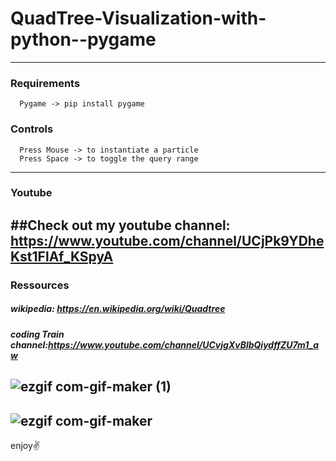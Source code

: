 # QuadTree-Visualization-with-python--pygame

--- 
### Requirements
      Pygame -> pip install pygame

### Controls
      Press Mouse -> to instantiate a particle
      Press Space -> to toggle the query range
---
### Youtube
  ##Check out my youtube channel: https://www.youtube.com/channel/UCjPk9YDheKst1FlAf_KSpyA
---
### Ressources
   ##### wikipedia: https://en.wikipedia.org/wiki/Quadtree
   ##### coding Train channel:https://www.youtube.com/channel/UCvjgXvBlbQiydffZU7m1_aw 
![ezgif com-gif-maker (1)](https://user-images.githubusercontent.com/48150537/128624779-87958fdc-9758-4fc1-9d10-73587c5e603b.gif)
---
![ezgif com-gif-maker](https://user-images.githubusercontent.com/48150537/128624294-0841615c-e72e-476c-b810-e012da5f4512.gif)
---

enjoy✌️
